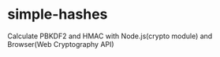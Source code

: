 # simple-hashes
 Calculate PBKDF2 and HMAC with Node.js(crypto module) and Browser(Web Cryptography API)

